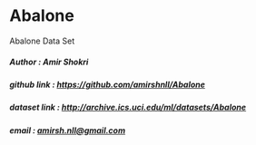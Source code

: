 # Abalone
Abalone Data Set

##### Author : Amir Shokri
##### github link : https://github.com/amirshnll/Abalone
##### dataset link : http://archive.ics.uci.edu/ml/datasets/Abalone
##### email : amirsh.nll@gmail.com
